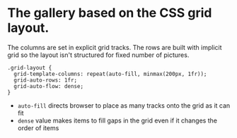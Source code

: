 # The gallery based on the CSS grid layout.

The columns are set in explicit grid tracks.
The rows are built with implicit grid so the layout isn't structured for fixed number of pictures.
```
.grid-layout {
  grid-template-columns: repeat(auto-fill, minmax(200px, 1fr));
  grid-auto-rows: 1fr;
  grid-auto-flow: dense;
}
```
* `auto-fill` directs browser to place as many tracks onto the grid as it can fit
* `dense` value makes items to fill gaps in the grid even if it changes the order of items


